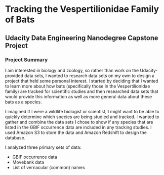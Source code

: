 # Tracking the Vespertilionidae Family of Bats

## Udacity Data Engineering Nanodegree Capstone Project

### Project Summary

I am interested in biology and zoology, so rather than work on the Udacity-provided data sets, I wanted to research data sets on my own to design a project that held some personal interest. I started by deciding that I wanted to learn more about how bats (specifically those in the Vespertilionidae family) are tracked for scientific studies and then researched data sets that would provide this information as well as more general data about these bats as a species.

I imagined if I were a wildlife biologist or scientist, I might want to be able to quickly determine which species are being studied and tracked. I wanted to gather and combine the data sets I chose to show if any species that are listed in the GBIF occurrence data are included in any tracking studies. I used Amazon S3 to store the data and Amazon Redshift to design the database.

I analyzed three primary sets of data:

* GBIF occurrence data
* Movebank data
* List of vernacular (common) names
